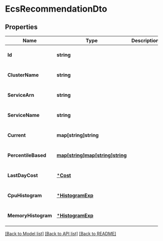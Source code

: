 # EcsRecommendationDto

## Properties
Name | Type | Description | Notes
------------ | ------------- | ------------- | -------------
**Id** | **string** |  | [optional] [default to null]
**ClusterName** | **string** |  | [optional] [default to null]
**ServiceArn** | **string** |  | [optional] [default to null]
**ServiceName** | **string** |  | [optional] [default to null]
**Current** | **map[string]string** |  | [optional] [default to null]
**PercentileBased** | [**map[string]map[string]string**](map.md) |  | [optional] [default to null]
**LastDayCost** | [***Cost**](Cost.md) |  | [optional] [default to null]
**CpuHistogram** | [***HistogramExp**](HistogramExp.md) |  | [optional] [default to null]
**MemoryHistogram** | [***HistogramExp**](HistogramExp.md) |  | [optional] [default to null]

[[Back to Model list]](../README.md#documentation-for-models) [[Back to API list]](../README.md#documentation-for-api-endpoints) [[Back to README]](../README.md)

